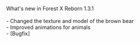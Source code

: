 What's new in Forest X Reborn 1.3.1<br />
<br /> - Changed the texture and model of the brown bear
<br /> - Improved animations for animals
<br /> - [Bugfix] 

